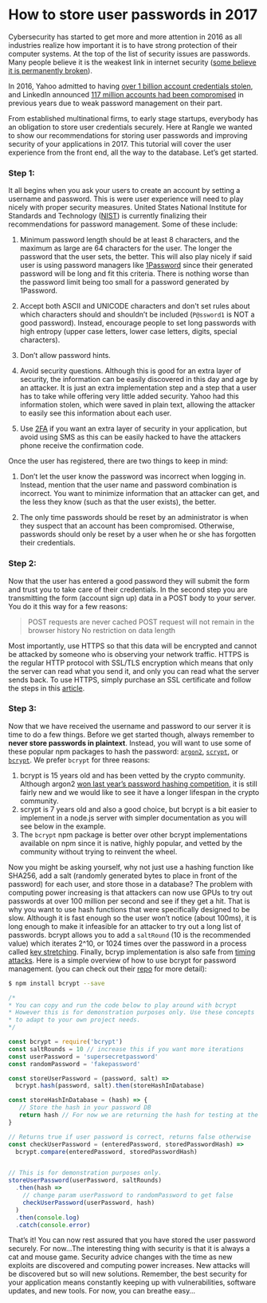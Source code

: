 # How to store user passwords in 2017

Cybersecurity has started to get more and more attention in 2016 as all industries realize how important it is to have strong protection of their computer systems. At the top of the list of security issues are passwords. Many people believe it is the weakest link in internet security ([some believe it is permanently broken]).

In 2016, Yahoo admitted to having [over 1 billion account credentials stolen], and LinkedIn announced [117 million accounts had been compromised] in previous years due to weak password management on their part.

From established multinational firms, to early stage startups, everybody has an obligation to store user credentials securely. Here at Rangle we wanted to show our recommendations for storing user passwords and improving security of your applications in 2017. This tutorial will cover the user experience from the front end, all the way to the database. Let’s get started.

### Step 1:
It all begins when you ask your users to create an account by setting a username and password. This is were user experience will need to play nicely with proper security measures. United States National Institute for Standards and Technology ([NIST]) is currently finalizing their recommendations for password management. Some of these include:
1. Minimum password length should be at least 8 characters, and the maximum as large are 64 characters for the user. The longer the password that the user sets, the better. This will also play nicely if said user is using password managers like [1Password] since their generated password will be long and fit this criteria. There is nothing worse than the password limit being too small for a password generated by 1Password.

2. Accept both ASCII and UNICODE characters and don't set rules about which characters should and shouldn’t be included (`P@ssword1` is NOT a good password). Instead, encourage people to set long passwords with high entropy (upper case letters, lower case letters, digits, special characters).

3. Don’t allow password hints.

4. Avoid security questions. Although this is good for an extra layer of security, the information can be easily discovered in this day and age by an attacker. It is just an extra implementation step and a step that a user has to take while offering very little added security. Yahoo had this information stolen, which were saved in plain text, allowing the attacker to easily see this information about each user.

5. Use [2FA] if you want an extra layer of security in your application, but avoid using SMS as this can be easily hacked to have the attackers phone receive the confirmation code.

Once the user has registered, there are two things to keep in mind:

1. Don’t let the user know the password was incorrect when logging in. Instead, mention that the user name and password combination is incorrect. You want to minimize information that an attacker can get, and the less they know (such as that the user exists), the better.

2. The only time passwords should be reset by an administrator is when they suspect that an account has been compromised. Otherwise, passwords should only be reset by a user when he or she has forgotten their credentials.


### Step 2:

Now that the user has entered a good password they will submit the form and trust you to take care of their credentials. In the second step you are transmitting the form (account sign up) data in a POST body to your server. You do it this way for a few reasons:
> POST requests are never cached
> POST request will not remain in the browser history
> No restriction on data length

Most importantly, use HTTPS so that this data will be encrypted and cannot be attacked by someone who is observing your network traffic. HTTPS is the regular HTTP protocol with SSL/TLS encryption which means that only the server can read what you send it, and only you can read what the server sends back. To use HTTPS, simply purchase an SSL certificate and follow the steps in this [article].

### Step 3:

Now that we have received the username and password to our server it is time to do a few things. Before we get started though, always remember to **never store passwords in plaintext**. Instead, you will want to use some of these popular npm packages to hash the password: [`argon2`], [`scrypt`], or [`bcrypt`]. We prefer `bcrypt` for three reasons:
1. bcrypt is 15 years old and has been vetted by the crypto community. Although argon2 [won last year’s password hashing competition], it is still fairly new and we would like to see it have a longer lifespan in the crypto community.
2. scrypt is 7 years old and also a good choice, but bcrypt is a bit easier to implement in a node.js server with simpler documentation as you will see below in the example.
3. The `bcrypt` npm package is better over other bcrypt implementations available on npm since it is native, highly popular, and vetted by the community without trying to reinvent the wheel.

Now you might be asking yourself, why not just use a hashing function like SHA256, add a salt (randomly generated bytes to place in front of the password) for each user, and store those in a database? The problem with computing power increasing is that attackers can now use GPUs to try out passwords at over 100 million per second and see if they get a hit. That is why you want to use hash functions that were specifically designed to be slow. Although it is fast enough so the user won’t notice (about 100ms), it is long enough to make it infeasible for an attacker to try out a long list of passwords. bcrypt allows you to add a `saltRound` (10 is the recommended value) which iterates 2^10, or 1024 times over the password in a process called [key stretching]. Finally, bcryp implementation is also safe from [timing attacks]. Here is a simple overview of how to use bcrypt for password management. (you can check out their [repo] for more detail):
```sh
$ npm install bcrypt --save
```

```javascript
/*
* You can copy and run the code below to play around with bcrypt
* However this is for demonstration purposes only. Use these concepts
* to adapt to your own project needs.
*/

const bcrypt = require('bcrypt')
const saltRounds = 10 // increase this if you want more iterations
const userPassword = 'supersecretpassword'
const randomPassword = 'fakepassword'

const storeUserPassword = (password, salt) =>
  bcrypt.hash(password, salt).then(storeHashInDatabase)

const storeHashInDatabase = (hash) => {
   // Store the hash in your password DB
   return hash // For now we are returning the hash for testing at the bottom
}

// Returns true if user password is correct, returns false otherwise
const checkUserPassword = (enteredPassword, storedPasswordHash) =>
  bcrypt.compare(enteredPassword, storedPasswordHash)


// This is for demonstration purposes only.
storeUserPassword(userPassword, saltRounds)
  .then(hash =>
    // change param userPassword to randomPassword to get false
    checkUserPassword(userPassword, hash)
  )
  .then(console.log)
  .catch(console.error)

```

That’s it! You can now rest assured that you have stored the user password securely. For now…The interesting thing with security is that it is always a cat and mouse game. Security advice changes with the time as new exploits are discovered and computing power increases. New attacks will be discovered but so will new solutions. Remember, the best security for your application means constantly keeping up with vulnerabilities, software updates, and new tools. For now, you can breathe easy…

   [timing attacks]: <http://security.stackexchange.com/questions/94577/string-comparison-timing-attack-in-plain-english>
   [key stretching]: <https://en.wikipedia.org/wiki/Key_stretching>
   [article]: <https://www.keycdn.com/blog/http-to-https/>
   [repo]: <https://github.com/kelektiv/node.bcrypt.js>
   [`argon2`]: <https://www.npmjs.com/package/argon2>
   [`bcrypt`]: <https://www.npmjs.com/package/bcrypt>
   [`scrypt`]: <https://www.npmjs.com/package/scrypt>
   [won last year’s password hashing competition]: <https://news.ycombinator.com/item?id=10493721>
   [some believe it is permanently broken]: <https://www.wired.com/2012/11/ff-mat-honan-password-hacker/>
   [2FA]: <https://en.wikipedia.org/wiki/Multi-factor_authentication>
   [1Password]: <https://1password.com/>
   [NIST]: <https://www.nist.gov/>
   [over 1 billion account credentials stolen]: <http://www.businessinsider.com/yahoo-data-breach-billion-accounts-2016-12>
   [117 million accounts had been compromised]: <https://techcrunch.com/2016/05/18/117-million-linkedin-emails-and-passwords-from-a-2012-hack-just-got-posted-online/>